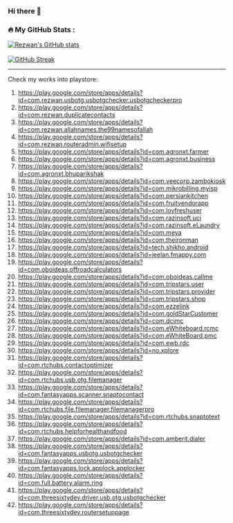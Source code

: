 ### Hi there 👋

<!-- ### 📊 Github Stats

  <p align="center"> <img src="https://github-readme-stats.vercel.app/api?username=rrsaikat&count_private=true&show_icons=true&include_all_commits=true" alt="RRSaikat | Stats" /> -->
  
  ### 🔥 My GitHub Stats :
[![Rezwan's GitHub stats](https://github-readme-stats.vercel.app/api?username=rrsaikat&show_icons=true&theme=vue-dark&hide_border=true&date_format=M%20j%5B%2C%20Y%5D)](https://github.com/rrsaikat/github-readme-stats) <br> <br>
[![GitHub Streak](http://github-readme-streak-stats.herokuapp.com?user=rrsaikat&theme=vue-dark&hide_border=true&date_format=M%20j%5B%2C%20Y%5D)](https://git.io/streak-stats)
<hr>


<!--
**rrsaikat/RRSaikat** is a ✨ _special_ ✨ repository because its `README.md` (this file) appears on your GitHub profile.

Here are some ideas to get you started:

- 🔭 I’m currently working on ...
- 🌱 I’m currently learning ...
- 👯 I’m looking to collaborate on ...
- 🤔 I’m looking for help with ...
- 💬 Ask me about ...
- 📫 How to reach me: ...
- 😄 Pronouns: ...
- ⚡ Fun fact: ...
-->

Check my works into playstore:

1.  https://play.google.com/store/apps/details?id=com.rezwan.usbotg.usbotgchecker.usbotgcheckerpro
2.  https://play.google.com/store/apps/details?id=com.rezwan.duplicatecontacts
3.  https://play.google.com/store/apps/details?id=com.rezwan.allahnames.the99namesofallah
4.  https://play.google.com/store/apps/details?id=com.rezwan.routeradmin.wifisetup
5.  https://play.google.com/store/apps/details?id=com.agronxt.farmer
6.  https://play.google.com/store/apps/details?id=com.agronxt.business
7.  https://play.google.com/store/apps/details?id=com.agronxt.bhuparikshak
8.  https://play.google.com/store/apps/details?id=com.veecorp.zambokiosk
9.  https://play.google.com/store/apps/details?id=com.mikrobilling.myisp
10. https://play.google.com/store/apps/details?id=com.persiankitchen
11. https://play.google.com/store/apps/details?id=com.fruitvendorapp
12. https://play.google.com/store/apps/details?id=com.lovfreshuser
13. https://play.google.com/store/apps/details?id=com.razinsoft.uci
14. https://play.google.com/store/apps/details?id=com.razinsoft.eLaundry
15. https://play.google.com/store/apps/details?id=com.meya
16. https://play.google.com/store/apps/details?id=com.theironman
17. https://play.google.com/store/apps/details?id=tech.shikho.android
18. https://play.google.com/store/apps/details?id=jeelan.fmappy.com
19. https://play.google.com/store/apps/details?id=com.oboideas.offroadcalculators
20. https://play.google.com/store/apps/details?id=com.oboideas.callme
21. https://play.google.com/store/apps/details?id=com.tripstars.user
22. https://play.google.com/store/apps/details?id=com.tripstars.provider
23. https://play.google.com/store/apps/details?id=com.tripstars.shop
24. https://play.google.com/store/apps/details?id=com.ezzelink
25. https://play.google.com/store/apps/details?id=com.goldStarCustomer
26. https://play.google.com/store/apps/details?id=com.dcimc
27. https://play.google.com/store/apps/details?id=com.eWhiteboard.rcmc
28. https://play.google.com/store/apps/details?id=com.eWhiteBoard.pmc
29. https://play.google.com/store/apps/details?id=com.ewb.rdc
30. https://play.google.com/store/apps/details?id=no.xplore
31. https://play.google.com/store/apps/details?id=com.rtchubs.contactoptimizer
32. https://play.google.com/store/apps/details?id=com.rtchubs.usb.otg.filemanager
33. https://play.google.com/store/apps/details?id=com.fantasyapps.scanner.snaptocontact
34. https://play.google.com/store/apps/details?id=com.rtchubs.file.filemanager.filemanagerpro
35. https://play.google.com/store/apps/details?id=com.rtchubs.snaptotext
36. https://play.google.com/store/apps/details?id=com.rtchubs.helpforhealthandfood
37. https://play.google.com/store/apps/details?id=com.amberit.dialer
38. https://play.google.com/store/apps/details?id=com.fantasyapps.usbotg.usbotgchecker
39. https://play.google.com/store/apps/details?id=com.fantasyapps.lock.applock.applocker
40. https://play.google.com/store/apps/details?id=com.full.battery.alarm.ring
41. https://play.google.com/store/apps/details?id=com.threesixtydev.driver.usb.otg.usbotgchecker
42. https://play.google.com/store/apps/details?id=com.threesixtydev.routersetuppage
